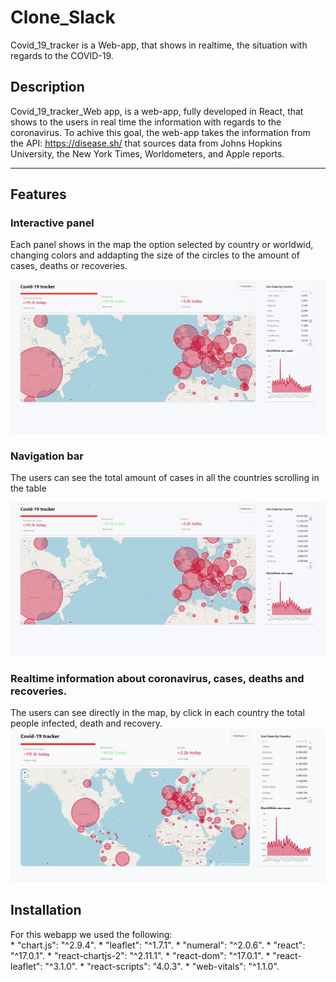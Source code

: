 # Clone_Slack
Covid_19_tracker is a Web-app, that shows in realtime, the situation with regards to the COVID-19.


## Description
Covid_19_tracker_Web app, is a web-app, fully developed in React, that shows to the users in real time the information with regards to the coronavirus. To achive this goal, the web-app takes the information from the API: https://disease.sh/ that sources data from Johns Hopkins University, the New York Times, Worldometers, and Apple reports.

-------------------------------------------------------------------------------------------------------------------------------------------------------------------------------

## Features

### **Interactive panel**
Each panel shows in the map the option selected by country or worldwid, changing colors and addapting the size of the circles to the amount of cases, deaths or recoveries.

![](https://github.com/AlbertCos/Covid_19_Tracker_WebApp/blob/master/covgif3.gif)


### **Navigation bar**
The users can see the total amount of cases in all the countries scrolling in the table

![](https://github.com/AlbertCos/Covid_19_Tracker_WebApp/blob/master/covgif2.gif)


### **Realtime information about coronavirus, cases, deaths and recoveries.**
The users can see directly in the map, by click in each country the total people infected, death and recovery.
![](https://github.com/AlbertCos/Covid_19_Tracker_WebApp/blob/master/covgif1.gif)

## Installation
For this webapp we used the following:  
    * "chart.js": "^2.9.4".
    * "leaflet": "^1.7.1".
    * "numeral": "^2.0.6".
    * "react": "^17.0.1".
    * "react-chartjs-2": "^2.11.1".
    * "react-dom": "^17.0.1".
    * "react-leaflet": "^3.1.0".
    * "react-scripts": "4.0.3".
    * "web-vitals": "^1.1.0".



